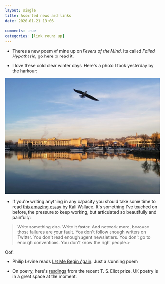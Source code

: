 ```yaml
---  
layout: single  
title: Assorted news and links  
date: 2020-01-21 13:06  
  
comments: true  
categories: [link round up]  
---  
```

* Theres a new poem of mine up on *Fevers of the Mind*. Its called *Failed Hypothesis*, <a href="https://feversofthemind.wordpress.com/2020/01/20/failed-hypothesis-c-david-ralph-lewis/">go here</a> to read it.  

* I love these cold clear winter days. Here's a photo I took yesterday by the harbour:  


<img src="/assets/images/articles/harbour.jpeg" class="responsive"><br>


* If you're writing anything in any capacity you should take some time to read <a href="http://www.kaliwallace.com/news/2020/1/12/your-heart-is-a-moving-target">this amazing essay</a> by Kali Wallace. It's something I've touched on before, the pressure to keep working, but articulated so beautifully and painfully:  

> Write something else. Write it faster. And network more, because those failures are your fault. You don't follow enough writers on Twitter. You don't read enough agent newsletters. You don't go to enough conventions. You don't know the right people.>  

Oof.  

* Philip Levine reads <a href="https://m.youtube.com/watch?v=1Jg6_7inIRg&amp;feature=youtu.be">Let Me Begin Again</a>. Just a stunning poem.

* On poetry, here's <a href="https://podplayer.net/?id=93172264">readings</a> from the recent T. S. Eliot prize. UK poetry is in a great space at the moment.  
